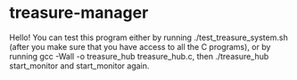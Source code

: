 # treasure-manager
 
Hello! You can test this program either by running ./test_treasure_system.sh (after you make sure that you have access to all the C programs), or by running gcc -Wall -o treasure_hub treasure_hub.c, then ./treasure_hub start_monitor and start_monitor again.

